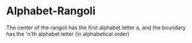 # Alphabet-Rangoli
The center of the rangoli has the first alphabet letter a, and the boundary has the 'n'th alphabet letter (in alphabetical order)

